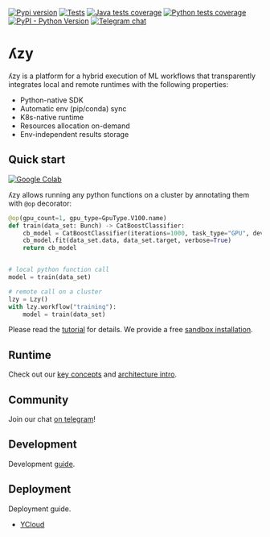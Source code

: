 [![Pypi version](https://img.shields.io/pypi/v/pylzy)](https://pypi.org/project/pylzy/)
[![Tests](https://github.com/lambda-zy/lzy/actions/workflows/pull-tests.yaml/badge.svg)](https://github.com/lambda-zy/lzy/actions/workflows/pull-tests.yaml)
[![Java tests coverage](https://gist.githubusercontent.com/mrMakaronka/be651155cb12a8006cecdee948ce1a0a/raw/master-java-coverage.svg)]()
[![Python tests coverage](https://gist.githubusercontent.com/mrMakaronka/0095e900fb0fcbe5575ddc3c717fb65b/raw/master-coverage.svg)](https://github.com/lambdazy/lzy/tree/master/pylzy/tests)
[![PyPI - Python Version](https://img.shields.io/pypi/pyversions/pylzy.svg)](https://pypi.org/project/pylzy/)
[![Telegram chat](https://img.shields.io/badge/chat-on%20Telegram-2ba2d9.svg)](https://t.me/+ad3OA-J96b9jYWJi)

# ʎzy

ʎzy is a platform for a hybrid execution of ML workflows that transparently integrates local and remote runtimes
with the following properties:

- Python-native SDK
- Automatic env (pip/conda) sync
- K8s-native runtime
- Resources allocation on-demand
- Env-independent results storage

## Quick start

[![Google Colab](https://colab.research.google.com/assets/colab-badge.svg)](https://colab.research.google.com/drive/1Z7CERGqTU-ZTu3dwbeZxD9zJ6L8oQBbN?usp=sharing)

ʎzy allows running any python functions on a cluster by annotating them with `@op` decorator:

```python
@op(gpu_count=1, gpu_type=GpuType.V100.name)
def train(data_set: Bunch) -> CatBoostClassifier:
    cb_model = CatBoostClassifier(iterations=1000, task_type="GPU", devices='0:1', train_dir='/tmp/catboost')
    cb_model.fit(data_set.data, data_set.target, verbose=True)
    return cb_model


# local python function call
model = train(data_set)

# remote call on a cluster
lzy = Lzy()
with lzy.workflow("training"):
    model = train(data_set)
```

Please read the [tutorial](https://github.com/lambdazy/lzy/tree/master/docs/tutorials/0-contents.md) for details. We provide a free [sandbox installation](https://lzy.ai).

## Runtime

Check out our [key concepts](https://github.com/lambdazy/lzy/tree/master/docs/arch/key-concepts.md) and [architecture intro](https://github.com/lambdazy/lzy/tree/master/docs/arch/intro_en.md).

## Community

Join our chat [on telegram](https://t.me/+ad3OA-J96b9jYWJi)!

## Development

Development [guide](https://github.com/lambdazy/lzy/tree/master/docs/development.md).

## Deployment

Deployment guide.

* [YCloud](https://github.com/lambdazy/lzy/tree/master/docs/deployment_ycloud.md)
